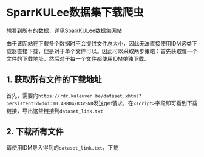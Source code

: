 # SparrKULee数据集下载爬虫

想看到所有的数据，详见[SparrKULee数据集网站](https://rdr.kuleuven.be/dataset.xhtml?persistentId=doi:10.48804/K3VSND)

由于该网站在下载多个数据时不会提供文件总大小，因此无法直接使用IDM这类下载器直接下载，但是对于单个文件可以。因此可以采取两步策略：首先获取每一个文件的下载地址，然后对于每一个文件都使用IDM单独下载。

## 1. 获取所有文件的下载地址

首先，需要向`https://rdr.kuleuven.be/dataset.xhtml?persistentId=doi:10.48804/K3VSND`发送get请求，在`<script>`字段即可看到下载链接，导出这些链接到`dataset_link.txt`

## 2. 下载所有文件

请使用IDM导入得到的`dataset_link.txt`，下载